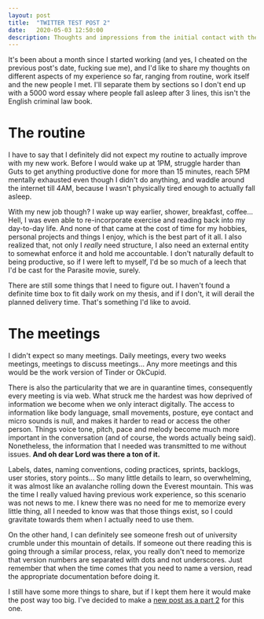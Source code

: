 ```yaml
---
layout: post
title:  "TWITTER TEST POST 2"
date:   2020-05-03 12:50:00
description: Thoughts and impressions from the initial contact with the company and work itself
---
```


It's been about a month since I started working (and yes, I cheated on the previous post's date, fucking sue me), and I'd like to share my thoughts on different aspects of my experience so far, ranging from routine, work itself and the new people I met. I'll separate them by sections so I don't end up with a 5000 word essay where people fall asleep after 3 lines, this isn't the English criminal law book.


# The routine
I have to say that I definitely did not expect my routine to actually improve with my new work. Before I would wake up at 1PM, struggle harder than Guts to get anything productive done for more than 15 minutes, reach 5PM mentally exhausted even though I didn't do anything, and waddle around the internet till 4AM, because I wasn't physically tired enough to actually fall asleep.

With my new job though? I wake up way earlier, shower, breakfast, coffee... Hell, I was even able to re-incorporate exercise and reading back into my day-to-day life. And none of that came at the cost of time for my hobbies, personal projects and things I enjoy, which is the best part of it all. I also realized that, not only I *really* need structure, I also need an external entity to somewhat enforce it and hold me accountable. I don't naturally default to being productive, so if I were left to myself, I'd be so much of a leech that I'd be cast for the Parasite movie, surely.

There are still some things that I need to figure out. I haven't found a definite time box to fit daily work on my thesis, and if I don't, it will derail the planned delivery time. That's something I'd like to avoid.

# The meetings
I didn't expect so many meetings. Daily meetings, every two weeks meetings, meetings to discuss meetings... Any more meetings and this would be the work version of Tinder or OkCupid.

There is also the particularity that we are in quarantine times, consequently every meeting is via web. What struck me the hardest was how deprived of information we become when we only interact digitally. The access to information like body language, small movements, posture, eye contact and micro sounds is null, and makes it harder to read or access the other person. Things voice tone, pitch, pace and melody become much more important in the conversation (and of course, the words actually being said). Nonetheless, the information that I needed was transmitted to me without issues. **And oh dear Lord was there a ton of it.**

Labels, dates, naming conventions, coding practices, sprints, backlogs, user stories, story points... So many little details to learn, so overwhelming, it was almost like an avalanche rolling down the Everest mountain. This was the time I really valued having previous work experience, so this scenario was not news to me. I knew there was no need for me to memorize every little thing, all I needed to know was that those things exist, so I could gravitate towards them when I actually need to use them.

On the other hand, I can definitely see someone fresh out of university crumble under this mountain of details. If someone out there reading this is going through a similar process, relax, you really don't need to memorize that version numbers are separated with dots and not underscores. Just remember that when the time comes that you need to name a version, read the appropriate documentation before doing it.


I still have some more things to share, but if I kept them here it would make the post way too big. I've decided to make a [new post as a part 2](https://youtu.be/2MtOpB5LlUA?t=225) for this one.
